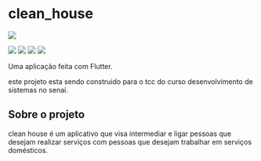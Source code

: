 # clean_house
![](assets/prints/cadastro.png)

![](assets/prints/cadastro1.png)
![](assets/prints/cadastro2.png)
![](assets/prints/cadastro3.png)
![](assets/prints/cadastropreview.png)

Uma aplicação feita com Flutter.

este projeto esta sendo construido para o tcc do curso desenvolvimento de sistemas no senai.
## Sobre o projeto
clean house é um aplicativo que visa intermediar e ligar pessoas que desejam realizar
serviços com pessoas que desejam trabalhar em serviços domésticos.



